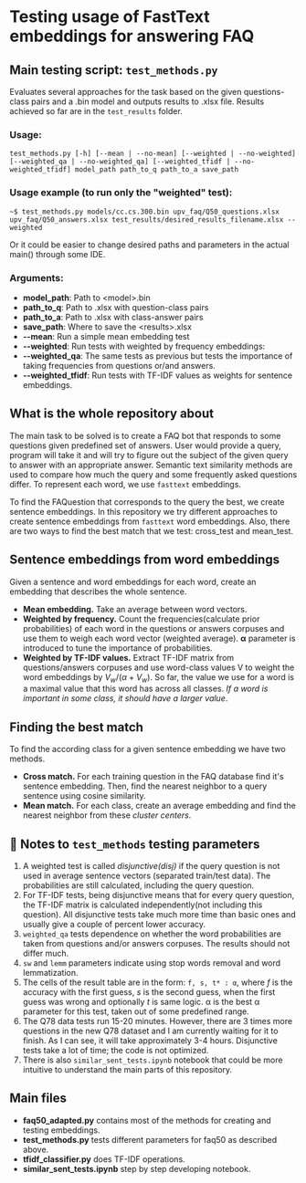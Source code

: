 # Testing usage of FastText embeddings for answering FAQ

## Main testing script: `test_methods.py`

Evaluates several approaches for the task based on the given questions-class pairs and a .bin model and outputs results to .xlsx file. Results achieved so far are in the `test_results` folder.

### Usage:
```
test_methods.py [-h] [--mean | --no-mean] [--weighted | --no-weighted] [--weighted_qa | --no-weighted_qa] [--weighted_tfidf | --no-weighted_tfidf] model_path path_to_q path_to_a save_path
```

### Usage example (to run only the "weighted" test):

```console
~$ test_methods.py models/cc.cs.300.bin upv_faq/Q50_questions.xlsx upv_faq/Q50_answers.xlsx test_results/desired_results_filename.xlsx --weighted
```

Or it could be easier to change desired paths and parameters in the actual main() through some IDE.

### Arguments:
* **model_path**: Path to \<model\>.bin
* **path_to_q**: Path to .xlsx with question-class pairs
* **path_to_a**: Path to .xlsx with class-answer pairs
* **save_path**: Where to save the \<results\>.xlsx
* **--mean**: Run a simple mean embedding test
* **--weighted**: Run tests with weighted by frequency embeddings:
* **--weighted_qa**: The same tests as previous but tests the importance of taking frequencies from questions or/and answers.
* **--weighted_tfidf**: Run tests with TF-IDF values as weights for sentence embeddings.

## What is the whole repository about
The main task to be solved is to create a FAQ bot that responds to some questions given predefined set of answers. User would provide a query, program will take it and will try to figure out the subject of the given query to answer with an appropriate answer.
Semantic text similarity methods are used to compare how much the query and some frequently asked questions differ. To represent each word, we use `fasttext` embeddings.

To find the FAQuestion that corresponds to the query the best, we create sentence embeddings. In this repository we try different approaches to create sentence embeddings from `fasttext` word embeddings. Also, there are two ways to find the best match that we test: cross_test and mean_test.

## Sentence embeddings from word embeddings
Given a sentence and word embeddings for each word, create an embedding that describes the whole sentence.
* **Mean embedding.** Take an average between word vectors.
* **Weighted by frequency.** Count the frequencies(calculate prior probabilities) of each word in the questions or answers corpuses and use them to weigh each word vector (weighted average). **α** parameter is introduced to tune the importance of probabilities.
* **Weighted by TF-IDF values.** Extract TF-IDF matrix from questions/answers corpuses and use word-class values V to weight the word embeddings by $V_w / (\alpha + V_w)$. So far, the value we use for a word is a maximal value that this word has across all classes. *If a word is important in some class, it should have a larger value*.

## Finding the best match
To find the according class for a given sentence embedding we have two methods.
* **Cross match.** For each training question in the FAQ database find it's sentence embedding. Then, find the nearest neighbor to a query sentence using cosine similarity.
* **Mean match.** For each class, create an average embedding and find the nearest neighbor from these *cluster centers*.

## :open_book: Notes to `test_methods` testing parameters
1. A weighted test is called *disjunctive(disj)* if the query question is not used in average sentence vectors (separated train/test data). The probabilities are still calculated, including the query question. 
2. For TF-IDF tests, being disjunctive means that for every query question, the TF-IDF matrix is calculated independently(not including this question). All disjunctive tests take much more time than basic ones and usually give a couple of percent lower accuracy.
3. `weighted_qa` tests dependence on whether the word probabilities are taken from questions and/or answers corpuses. The results should not differ much.
4. `sw` and `lemm` parameters indicate using stop words removal and word lemmatization.
5. The cells of the result table are in the form: `f, s, t* : α`, where *f* is the accuracy with the first guess, *s* is the second guess, when the first guess was wrong and optionally *t* is same logic. α is the best α parameter for this test, taken out of some predefined range.
6. The Q78 data tests run 15-20 minutes. However, there are 3 times more questions in the new Q78 dataset and I am currently waiting for it to finish. As I can see, it will take approximately 3-4 hours. Disjunctive tests take a lot of time; the code is not optimized.
7. There is also `similar_sent_tests.ipynb` notebook that could be more intuitive to understand the main parts of this repository.


## Main files
* **faq50_adapted.py** contains most of the methods for creating and testing embeddings.
* **test_methods.py** tests different parameters for faq50 as described above.
* **tfidf_classifier.py** does TF-IDF operations.
* **similar_sent_tests.ipynb** step by step developing notebook.
